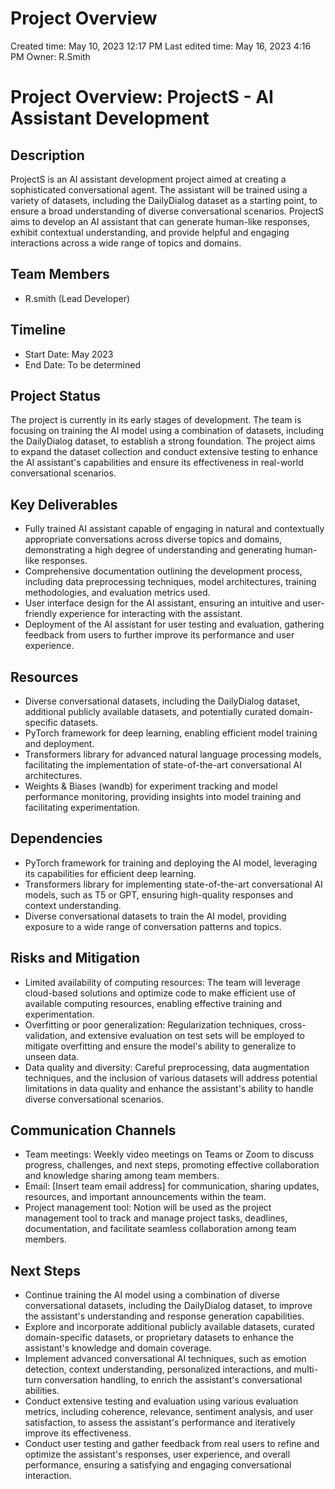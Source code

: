 # Project Overview

Created time: May 10, 2023 12:17 PM
Last edited time: May 16, 2023 4:16 PM
Owner: R.Smith

# **Project Overview: ProjectS - AI Assistant Development**

## **Description**

ProjectS is an AI assistant development project aimed at creating a sophisticated conversational agent. The assistant will be trained using a variety of datasets, including the DailyDialog dataset as a starting point, to ensure a broad understanding of diverse conversational scenarios. ProjectS aims to develop an AI assistant that can generate human-like responses, exhibit contextual understanding, and provide helpful and engaging interactions across a wide range of topics and domains.

## **Team Members**

- R.smith (Lead Developer)

## **Timeline**

- Start Date: May 2023
- End Date: To be determined

## **Project Status**

The project is currently in its early stages of development. The team is focusing on training the AI model using a combination of datasets, including the DailyDialog dataset, to establish a strong foundation. The project aims to expand the dataset collection and conduct extensive testing to enhance the AI assistant's capabilities and ensure its effectiveness in real-world conversational scenarios.

## **Key Deliverables**

- Fully trained AI assistant capable of engaging in natural and contextually appropriate conversations across diverse topics and domains, demonstrating a high degree of understanding and generating human-like responses.
- Comprehensive documentation outlining the development process, including data preprocessing techniques, model architectures, training methodologies, and evaluation metrics used.
- User interface design for the AI assistant, ensuring an intuitive and user-friendly experience for interacting with the assistant.
- Deployment of the AI assistant for user testing and evaluation, gathering feedback from users to further improve its performance and user experience.

## **Resources**

- Diverse conversational datasets, including the DailyDialog dataset, additional publicly available datasets, and potentially curated domain-specific datasets.
- PyTorch framework for deep learning, enabling efficient model training and deployment.
- Transformers library for advanced natural language processing models, facilitating the implementation of state-of-the-art conversational AI architectures.
- Weights & Biases (wandb) for experiment tracking and model performance monitoring, providing insights into model training and facilitating experimentation.

## **Dependencies**

- PyTorch framework for training and deploying the AI model, leveraging its capabilities for efficient deep learning.
- Transformers library for implementing state-of-the-art conversational AI models, such as T5 or GPT, ensuring high-quality responses and context understanding.
- Diverse conversational datasets to train the AI model, providing exposure to a wide range of conversation patterns and topics.

## **Risks and Mitigation**

- Limited availability of computing resources: The team will leverage cloud-based solutions and optimize code to make efficient use of available computing resources, enabling effective training and experimentation.
- Overfitting or poor generalization: Regularization techniques, cross-validation, and extensive evaluation on test sets will be employed to mitigate overfitting and ensure the model's ability to generalize to unseen data.
- Data quality and diversity: Careful preprocessing, data augmentation techniques, and the inclusion of various datasets will address potential limitations in data quality and enhance the assistant's ability to handle diverse conversational scenarios.

## **Communication Channels**

- Team meetings: Weekly video meetings on Teams or Zoom to discuss progress, challenges, and next steps, promoting effective collaboration and knowledge sharing among team members.
- Email: [Insert team email address] for communication, sharing updates, resources, and important announcements within the team.
- Project management tool: Notion will be used as the project management tool to track and manage project tasks, deadlines, documentation, and facilitate seamless collaboration among team members.

## **Next Steps**

- Continue training the AI model using a combination of diverse conversational datasets, including the DailyDialog dataset, to improve the assistant's understanding and response generation capabilities.
- Explore and incorporate additional publicly available datasets, curated domain-specific datasets, or proprietary datasets to enhance the assistant's knowledge and domain coverage.
- Implement advanced conversational AI techniques, such as emotion detection, context understanding, personalized interactions, and multi-turn conversation handling, to enrich the assistant's conversational abilities.
- Conduct extensive testing and evaluation using various evaluation metrics, including coherence, relevance, sentiment analysis, and user satisfaction, to assess the assistant's performance and iteratively improve its effectiveness.
- Conduct user testing and gather feedback from real users to refine and optimize the assistant's responses, user experience, and overall performance, ensuring a satisfying and engaging conversational interaction.

## 

#